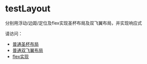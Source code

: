 # testLayout
分别用浮动/边距/定位及flex实现圣杯布局及双飞翼布局，并实现响应式

请访问：

- [普通圣杯布局](http://htmlpreview.github.io/?https://github.com/jothy1023/testLayout/blob/master/holyGrailLayout.html)
- [普通双飞翼布局](http://htmlpreview.github.io/?https://github.com/jothy1023/testLayout/blob/master/flyingSwingLayout.html)
- [flex实现](http://htmlpreview.github.io/?https://github.com/jothy1023/testLayout/blob/master/flex.html)
